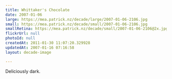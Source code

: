 ```yaml
---
title: Whittaker's Chocolate
date: 2007-01-06
large: https://mea.patrick.nz/decade/large/2007-01-06-2106.jpg
small: https://mea.patrick.nz/decade/small/2007-01-06-2106.jpg
smallRetina: https://mea.patrick.nz/decade/small/2007-01-06-2106@2x.jpg
flickrUrl: null
photoId: null
createdAt: 2011-01-30 11:07:20.329928
updatedAt: 2007-01-16 07:16:58
layout: decade-image

---
```

Deliciously dark.
